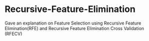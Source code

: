 # Recursive-Feature-Elimination
Gave an explanation on Feature Selection using  Recursive Feature Elimination(RFE) and Recursive Feature Elimination Cross Validation (RFECV)
